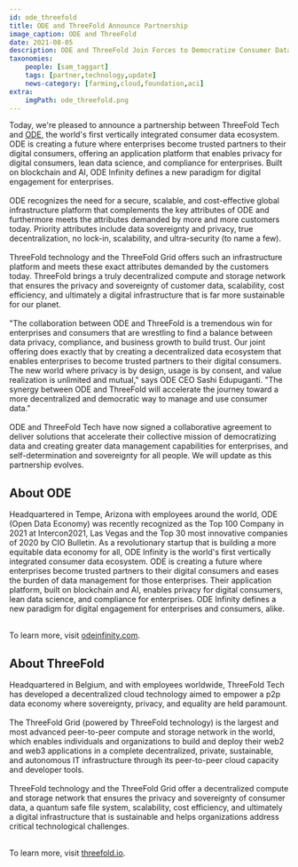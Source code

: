 ```yaml
---
id: ode_threefold
title: ODE and ThreeFold Announce Partnership
image_caption: ODE and ThreeFold
date: 2021-08-05
description: ODE and ThreeFold Join Forces to Democratize Consumer Data
taxonomies:
    people: [sam_taggart]
    tags: [partner,technology,update]
    news-category: [farming,cloud,foundation,aci]
extra:
    imgPath: ode_threefold.png
---
```


Today, we're pleased to announce a partnership between ThreeFold Tech and [ODE](https://odeinfinity.com), the world's first vertically integrated consumer data ecosystem. ODE is creating a future where enterprises become trusted partners to their digital consumers, offering an application platform that enables privacy for digital consumers, lean data science, and compliance for enterprises. Built on blockchain and AI, ODE Infinity defines a new paradigm for digital engagement for enterprises.
<br/>
<br/>
ODE recognizes the need for a secure, scalable, and cost-effective global infrastructure platform that complements the key attributes of ODE and furthermore meets the attributes demanded by more and more customers today. Priority attributes include data sovereignty and privacy, true decentralization, no lock-in, scalability, and ultra-security (to name a few).
<br/>
<br/>
ThreeFold technology and the ThreeFold Grid offers such an infrastructure platform and meets these exact attributes demanded by the customers today. ThreeFold brings a truly decentralized compute and storage network that ensures the privacy and sovereignty of customer data, scalability, cost efficiency, and ultimately a digital infrastructure that is far more sustainable for our planet.
<br/>
<br/>
"The collaboration between ODE and ThreeFold is a tremendous win for enterprises and consumers that are wrestling to find a balance between data privacy, compliance, and business growth to build trust. Our joint offering does exactly that by creating a decentralized data ecosystem that enables enterprises to become trusted partners to their digital consumers. The new world where privacy is by design, usage is by consent, and value realization is unlimited and mutual," says ODE CEO Sashi Edupuganti. "The synergy between ODE and ThreeFold will accelerate the journey toward a more decentralized and democratic way to manage and use consumer data."
<br/>
<br/>
ODE and ThreeFold Tech have now signed a collaborative agreement to deliver solutions that accelerate their collective mission of democratizing data and creating greater data management capabilities for enterprises, and self-determination and sovereignty for all people. We will update as this partnership evolves.

## About ODE

Headquartered in Tempe, Arizona with employees around the world, ODE (Open Data Economy) was recently recognized as the Top 100 Company in 2021 at Intercon2021, Las Vegas and the Top 30 most innovative companies of 2020 by CIO Bulletin. As a revolutionary startup that is building a more equitable data economy for all, ODE Infinity is the world's first vertically integrated consumer data ecosystem. ODE is creating a future where enterprises become trusted partners to their digital consumers and eases the burden of data management for those enterprises. Their application platform, built on blockchain and AI, enables privacy for digital consumers, lean data science, and compliance for enterprises. ODE Infinity defines a new paradigm for digital engagement for enterprises and consumers, alike.
<br/>
<br/>

To learn more, visit [odeinfinity.com](https://odeinfinity.com).

## About ThreeFold

Headquartered in Belgium, and with employees worldwide, ThreeFold Tech has developed a decentralized cloud technology aimed to empower a p2p data economy where sovereignty, privacy, and equality are held paramount.
<br/>
<br/>
The ThreeFold Grid (powered by ThreeFold technology) is the largest and most advanced peer-to-peer compute and storage network in the world, which enables individuals and organizations to build and deploy their web2 and web3 applications in a complete decentralized, private, sustainable, and autonomous IT infrastructure through its peer-to-peer cloud capacity and developer tools.
<br/>
<br/>
ThreeFold technology and the ThreeFold Grid offer a decentralized compute and storage network that ensures the privacy and sovereignty of consumer data, a quantum safe file system, scalability, cost efficiency, and ultimately a digital infrastructure that is sustainable and helps organizations address critical technological challenges.
<br/>
<br/>

To learn more, visit [threefold.io](https://threefold.io).
